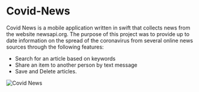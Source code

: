 # Covid-News
Covid News is a mobile application written in swift that collects news from the website newsapi.org. The purpose of this project was to provide up to date information on the spread of the coronavirus from several online news sources through the following features:

* Search for an article based on keywords 
* Share an item to another person by text message 
* Save and Delete articles.



![Covid News](https://user-images.githubusercontent.com/55071531/106400671-d660d000-63ed-11eb-9fa0-12cfb7f54762.gif)

